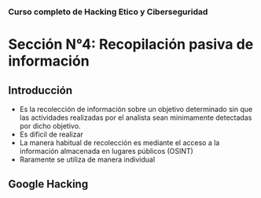 ### Curso completo de Hacking Etico y Ciberseguridad
# Sección N°4: Recopilación pasiva de información

## Introducción

* Es la recolección de información sobre un objetivo determinado sin que las actividades realizadas por el analista sean minimamente detectadas por dicho objetivo.
* Es dificil de realizar
* La manera habitual de recolección es mediante el acceso a la información almacenada en lugares públicos (OSINT)
* Raramente se utiliza de manera individual

## Google Hacking





